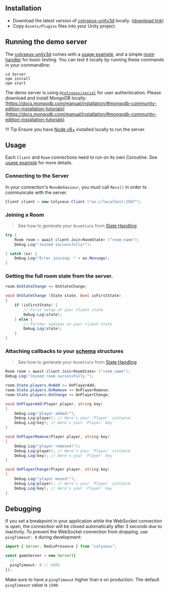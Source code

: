 ## Installation

- Download the latest version of [colyseus-unity3d](https://github.com/colyseus/colyseus-unity3d) locally. ([download link](https://github.com/colyseus/colyseus-unity3d/archive/master.zip))
- Copy `Assets/Plugins` files into your Unity project.

## Running the demo server

The [colyseus-unity3d](https://github.com/colyseus/colyseus-unity3d) comes with a [usage example](https://github.com/colyseus/colyseus-unity3d/blob/master/Assets/ColyseusClient.cs), and a simple [room handler](https://github.com/colyseus/colyseus-unity3d/blob/master/Server/DemoRoom.ts) for basic testing. You can test it locally by running these commands in your commandline:

```
cd Server
npm install
npm start
```

The demo server is using [`@colyseus/social`](/authentication) for user authentication. Please download and install MongoDB locally: [https://docs.mongodb.com/manual/installation/#mongodb-community-edition-installation-tutorials](https://docs.mongodb.com/manual/installation/#mongodb-community-edition-installation-tutorials)

!!! Tip
    Ensure you have [Node v8+](http://nodejs.org/) installed locally to run the server.

## Usage

Each `Client` and `Room` connections need to run on its own Coroutine. See [usage example](https://github.com/colyseus/colyseus-unity3d/blob/master/Assets/ColyseusClient.cs) for more details.

### Connecting to the Server

In your connection's `MonoBehaviour`, you must call `Recv()` in order to communicate with the server.

```csharp
Client client = new Colyseus.Client ("ws://localhost:2567");
```

### Joining a Room

> See how to generate your `RoomState` from [State Handling](/state/schema/#client-side-schema-generation)

```csharp
try {
    Room room = await client.Join<RoomState> ("room_name");
    Debug.Log("Joined successfully!");

} catch (ex) {
    Debug.Log("Error joining: " + ex.Message);
}
```

### Getting the full room state from the server.

```csharp
room.OnStateChange += OnStateChange;

void OnStateChange (State state, bool isFirstState)
{
	if (isFirstState) {
		// First setup of your client state
		Debug.Log(state);
	} else {
		// Further updates on your client state
		Debug.Log(state);
	}
}
```

### Attaching callbacks to your [schema](/state/schema/#client-side) structures

> See how to generate your `RoomState` from [State Handling](https://docs.colyseus.io/state/schema/#client-side-schema-generation)

```csharp
Room room = await client.Join<RoomState> ("room_name");
Debug.Log("Joined room successfully.");

room.State.players.OnAdd += OnPlayerAdd;
room.State.players.OnRemove += OnPlayerRemove;
room.State.players.OnChange += OnPlayerChange;

void OnPlayerAdd(Player player, string key)
{
	Debug.Log("player added!");
	Debug.Log(player); // Here's your `Player` instance
	Debug.Log(key); // Here's your `Player` key
}

void OnPlayerRemove(Player player, string key)
{
	Debug.Log("player removed!");
	Debug.Log(player); // Here's your `Player` instance
	Debug.Log(key); // Here's your `Player` key
}

void OnPlayerChange(Player player, string key)
{
	Debug.Log("player moved!");
	Debug.Log(player); // Here's your `Player` instance
	Debug.Log(key); // Here's your `Player` key
}
```

## Debugging

If you set a breakpoint in your application while the WebSocket connection is open, the connection will be closed automatically after 3 seconds due to inactivity. To prevent the WebSocket connection from dropping, use `pingTimeout: 0` during development:

```typescript
import { Server, RedisPresence } from "colyseus";

const gameServer = new Server({
  // ...
  pingTimeout: 0 // HERE
});
```

Make sure to have a `pingTimeout` higher than `0` on production. The default `pingTimeout` value is `1500`.
